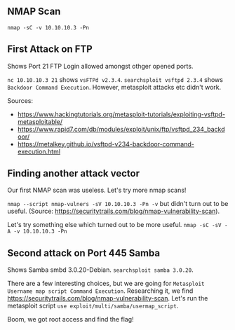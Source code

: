 ## NMAP Scan
`nmap -sC -v 10.10.10.3 -Pn`

## First Attack on FTP
Shows Port 21 FTP Login allowed amongst othger opened ports.

`nc 10.10.10.3 21` shows `vsFTPd v2.3.4`.
`searchsploit vsftpd 2.3.4` shows `Backdoor Command Execution`.
However, metasploit attacks etc didn't work.

Sources:
- https://www.hackingtutorials.org/metasploit-tutorials/exploiting-vsftpd-metasploitable/
- https://www.rapid7.com/db/modules/exploit/unix/ftp/vsftpd_234_backdoor/
- https://metalkey.github.io/vsftpd-v234-backdoor-command-execution.html

## Finding another attack vector
Our first NMAP scan was useless. Let's try more nmap scans!

`nmap --script nmap-vulners -sV 10.10.10.3 -Pn -v` but didn't turn out to be useful. (Source: https://securitytrails.com/blog/nmap-vulnerability-scan).

Let's try something else which turned out to be more useful.
`nmap -sC -sV -A -v 10.10.10.3 -Pn`

## Second attack on Port 445 Samba
Shows Samba smbd 3.0.20-Debian.
`searchsploit samba 3.0.20`.

There are a few interesting choices, but we are going for `Metasploit Username map script Command Execution`.
Researching it, we find https://securitytrails.com/blog/nmap-vulnerability-scan.
Let's run the metasploit script `use exploit/multi/samba/usermap_script`.

Boom, we got root access and find the flag!

